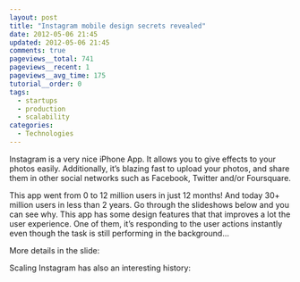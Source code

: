 ```yaml
---
layout: post
title: "Instagram mobile design secrets revealed"
date: 2012-05-06 21:45
updated: 2012-05-06 21:45
comments: true
pageviews__total: 741
pageviews__recent: 1
pageviews__avg_time: 175
tutorial__order: 0
tags:
  - startups
  - production
  - scalability
categories:
  - Technologies
---
```


Instagram is a very nice iPhone App. It allows you to give effects to your photos easily. Additionally, it’s blazing fast to upload your photos, and share them in other social networks such as Facebook, Twitter and/or Foursquare.

This app went from 0 to 12 million users in just 12 months! And today 30+ million users in less than 2 years. Go through the slideshows below and you can see why. This app has some design features that that improves a lot the user experience. One of them, it’s responding to the user actions instantly even though the task is still performing in the background…

<!--More-->

More details in the slide:

<script async class="speakerdeck-embed" data-id="4ede6e9cad0da6004d000175" data-ratio="1.299492385786802" src="//speakerdeck.com/assets/embed.js"></script>


Scaling Instagram has also an interesting history:

<script async class="speakerdeck-embed" data-id="4f86746753373601f1006e39" data-ratio="1.3333333333333333" src="//speakerdeck.com/assets/embed.js"></script>
